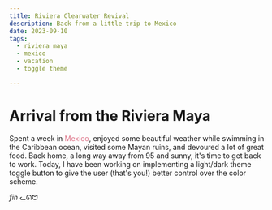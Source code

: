 ```yaml
---
title: Riviera Clearwater Revival
description: Back from a little trip to Mexico
date: 2023-09-10
tags:
  - riviera maya
  - mexico
  - vacation
  - toggle theme

---
```


# Arrival from the Riviera Maya

Spent a week in <span style="color:#de768a">Mexico</span>, enjoyed some beautiful weather while swimming in the Caribbean ocean, visited some Mayan ruins, and devoured a lot of great food. Back home, a long way away from 95 and sunny, it's time to get back to work. Today, I have been working on implementing a light/dark theme toggle button to give the user (that's you!) better control over the color scheme.

*fin* ᓚᘏᗢ